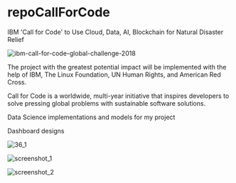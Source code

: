 # repoCallForCode

IBM  'Call for Code' to Use Cloud, Data, AI, Blockchain for Natural Disaster Relief

![ibm-call-for-code-global-challenge-2018](https://user-images.githubusercontent.com/30608533/45516332-73862400-b7b3-11e8-8168-99e0627e1a8d.jpg)


The project with the greatest potential impact will be implemented with the help of IBM, The Linux Foundation, UN Human Rights, and American Red Cross.

Call for Code is a worldwide, multi-year initiative that inspires developers to solve pressing global problems with sustainable software solutions.



Data Science implementations and models for my project

Dashboard designs



![36_1](https://user-images.githubusercontent.com/30608533/45514573-57cc4f00-b7ae-11e8-821e-22d2fd65457d.jpg)

![screenshot_1](https://user-images.githubusercontent.com/30608533/45516145-e5aa3900-b7b2-11e8-8e05-ec42c0416aa5.jpg)

![screenshot_2](https://user-images.githubusercontent.com/30608533/45516151-ea6eed00-b7b2-11e8-9b49-a6ee2d5a6705.jpg)

